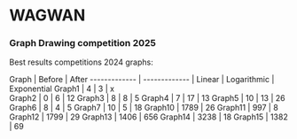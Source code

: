 # WAGWAN

### Graph Drawing competition 2025


Best results competitions 2024 graphs:


Graph  | Before | After
------------- | ------------- | Linear | Logarithmic | Exponential
Graph1   | 4 | 3 | x  
Graph2   | 0 | 6 | 12 
Graph3   | 8 | 8 | 5
Graph4   | 7 | 17 | 13
Graph5   | 10 | 13 | 26
Graph6   | 8 | 4 | 5
Graph7   | 10 | 5 | 18
Graph10  | 1789 | 26
Graph11  | 997  | 8
Graph12  | 1799 | 29
Graph13  | 1406 | 656
Graph14  | 3238 | 18
Graph15  | 1382 | 69



